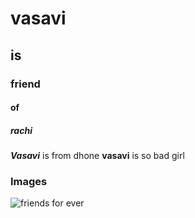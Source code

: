 # vasavi
## is
### friend
#### of 
##### rachi

***Vasavi*** is from dhone
__vasavi__ is so bad girl

### Images
![friends for ever](https://www.google.com/url?sa=i&url=https%3A%2F%2Fwww.netclipart.com%2Fisee%2FxoRww_duffy-and-friends-clip-art-cartoon%2F&psig=AOvVaw3gV6oRew2zIhRiRs1SugES&ust=1583469373598000&source=images&cd=vfe&ved=0CAIQjRxqFwoTCIDQ6aXBgugCFQAAAAAdAAAAABAR)
